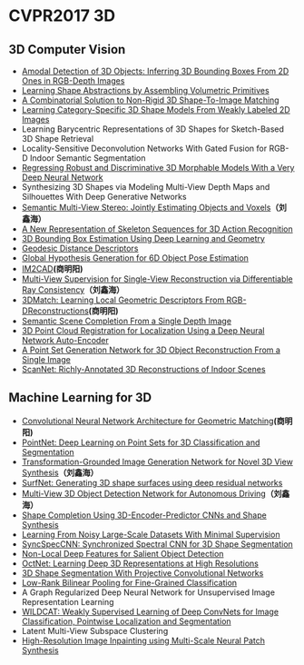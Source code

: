 # CVPR2017 3D
## 3D Computer Vision
* [Amodal Detection of 3D Objects: Inferring 3D Bounding Boxes From 2D Ones in RGB-Depth Images](https://cis.temple.edu/~latecki/Papers/DengCVPR2017.pdf)
* [Learning Shape Abstractions by Assembling Volumetric Primitives](https://arxiv.org/pdf/1612.00404.pdf)
* [A Combinatorial Solution to Non-Rigid 3D Shape-To-Image Matching](https://arxiv.org/pdf/1611.05241.pdf)
* [Learning Category-Specific 3D Shape Models From Weakly Labeled 2D Images](https://people.eecs.berkeley.edu/~akar/pamishapes.pdf)
* Learning Barycentric Representations of 3D Shapes for Sketch-Based 3D Shape Retrieval
* Locality-Sensitive Deconvolution Networks With Gated Fusion for RGB-D Indoor Semantic Segmentation
* [Regressing Robust and Discriminative 3D Morphable Models With a Very Deep Neural Network](https://arxiv.org/pdf/1612.04904)
* Synthesizing 3D Shapes via Modeling Multi-View Depth Maps and Silhouettes With Deep Generative Networks
* [Semantic Multi-View Stereo: Jointly Estimating Objects and Voxels](http://www.cvlibs.net/publications/Ulusoy2017CVPR.pdf)**（刘鑫海）**
* [A New Representation of Skeleton Sequences for 3D Action Recognition](https://arxiv.org/pdf/1703.03492)
* [3D Bounding Box Estimation Using Deep Learning and Geometry](https://arxiv.org/pdf/1612.00496)
* [Geodesic Distance Descriptors](https://arxiv.org/pdf/1611.07360)
* [Global Hypothesis Generation for 6D Object Pose Estimation](https://arxiv.org/pdf/1612.02287)
* [IM2CAD](https://arxiv.org/pdf/1608.05137)**(商明阳)**
* [Multi-View Supervision for Single-View Reconstruction via Differentiable Ray Consistency](https://arxiv.org/pdf/1704.06254)**（刘鑫海）**
* [3DMatch: Learning Local Geometric Descriptors From RGB-DReconstructions](https://arxiv.org/pdf/1603.08182)**(商明阳)**
* [Semantic Scene Completion From a Single Depth Image](http://www.ijcai.org/Proceedings/16/Papers/409.pdf)
* [3D Point Cloud Registration for Localization Using a Deep Neural Network Auto-Encoder](https://www.researchgate.net/publication/316455393_3D_Point_Cloud_Registration_for_Localization_using_a_Deep_Neural_Network_Auto-Encoder)
* [A Point Set Generation Network for 3D Object Reconstruction From a Single Image](https://arxiv.org/pdf/1612.00603)
* [ScanNet: Richly-Annotated 3D Reconstructions of Indoor Scenes](https://arxiv.org/pdf/1702.04405)

## Machine Learning for 3D
* [Convolutional Neural Network Architecture for Geometric Matching](https://arxiv.org/pdf/1703.05593)**(商明阳)**
* [PointNet: Deep Learning on Point Sets for 3D Classification and Segmentation](https://arxiv.org/pdf/1612.00593)
* [Transformation-Grounded Image Generation Network for Novel 3D View Synthesis](https://arxiv.org/pdf/1703.02921)**（刘鑫海）**
* [SurfNet: Generating 3D shape surfaces using deep residual networks](https://arxiv.org/pdf/1703.04079)
* [Multi-View 3D Object Detection Network for Autonomous Driving](https://arxiv.org/pdf/1611.07759)**（刘鑫海）**
* [Shape Completion Using 3D-Encoder-Predictor CNNs and Shape Synthesis](https://arxiv.org/pdf/1612.00101)
* [Learning From Noisy Large-Scale Datasets With Minimal Supervision](https://arxiv.org/pdf/1612.00606)
* [SyncSpecCNN: Synchronized Spectral CNN for 3D Shape Segmentation](https://arxiv.org/pdf/1612.00606)
* [Non-Local Deep Features for Salient Object Detection](https://drive.google.com/file/d/0B5R9-JLKvJcvVks0bFlDUWJmNzA/view)
* [OctNet: Learning Deep 3D Representations at High Resolutions](https://arxiv.org/pdf/1611.05009)
* [3D Shape Segmentation With Projective Convolutional Networks](https://arxiv.org/pdf/1612.02808)
* [Low-Rank Bilinear Pooling for Fine-Grained Classification](https://arxiv.org/abs/1611.05109)
* A Graph Regularized Deep Neural Network for Unsupervised Image Representation Learning
* [WILDCAT: Weakly Supervised Learning of Deep ConvNets for Image Classification, Pointwise Localization and Segmentation](http://webia.lip6.fr/~durandt/pdfs/2017_CVPR/Durand_WILDCAT_CVPR_2017.pdf)
* Latent Multi-View Subspace Clustering
* [High-Resolution Image Inpainting using Multi-Scale Neural Patch Synthesis](https://arxiv.org/abs/1611.09969)
